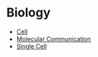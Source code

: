 Biology
======

- [Cell](./cell.md)
- [Molecular Communication](./molecutlar_communication.md)
- [Single Cell](./singlecell.md)